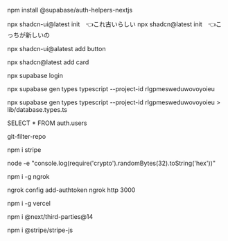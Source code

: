 <!-- supabaseのauth helpersをインストール -->
npm install @supabase/auth-helpers-nextjs


<!-- shad cni -->
npx shadcn-ui@latest init　👈これ古いらしい
npx shadcn@latest init　👈こっちが新しいの
<!-- button -->
npx shadcn-ui@alatest add button
<!-- card -->
npx shadcn@latest add card


<!-- supabase CLI -->
npx supabase login
<!-- supabaseのテーブルの型をCLIで作成する方法 -->
npx supabase gen types typescript --project-id rlgpmesweduwovoyoieu
<!-- リダイレクトでファイルに生成した型を保存する方法 -->
npx supabase gen types typescript --project-id rlgpmesweduwovoyoieu > lib/database.types.ts



<!-- supabaseが管理しているユーザーの情報  -->
SELECT * FROM auth.users

<!-- gitの履歴を完全消去するやつ？ -->
git-filter-repo

<!-- stripeのモジュールをダウンロード -->
npm i stripe

<!-- ランダムな文字列を生成する方法 -->
node -e "console.log(require('crypto').randomBytes(32).toString('hex'))"

<!-- localhost:3000を一時的に外部へ公開する便利なサービス"ngrok"をインストール -->
npm i -g ngrok

<!-- そのngrokを使う方法 -->
<!-- まずは、アクセストークンを追加 -->
ngrok config add-authtoken
ngrok http 3000

<!-- vercelのCLI -->
npm i -g vercel


<!-- youtubeなどのサードパーティ系をいい感じで扱えるようにするやつ -->
<!-- バージョン周り合わせるため公式ではないやつ使用 -->
npm i @next/third-parties@14

<!-- ストライプのリダイレクトさせるモジュールをインストール -->
npm i @stripe/stripe-js
